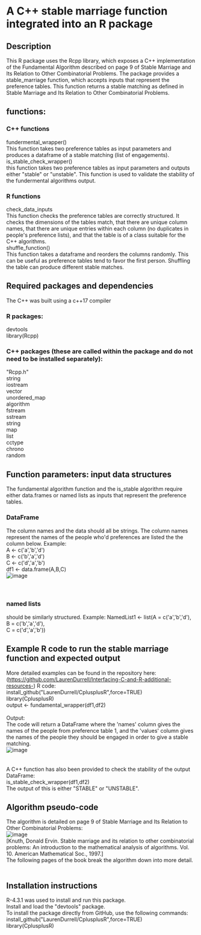 # A C++ stable marriage function integrated into an R package 
## Description 
This R package uses the Rcpp library, which exposes a C++ implementation of the Fundamental Algorithm described on page 9 of Stable Marriage and Its Relation to Other Combinatorial Problems. 
The package provides a stable_marriage function, which accepts inputs that represent the preference tables. This function returns a stable matching as defined in Stable Marriage and Its Relation to Other Combinatorial Problems.
<br><be>
## functions:
### C++ functions
fundermental_wrapper()<br> 
This function takes two preference tables as input parameters and produces a dataframe of a stable matching (list of engagements).<br> 
is_stable_check_wrapper()<br>
this function takes two preference tables as input parameters and outputs either "stable" or "unstable". This function is used to validate the stability of the fundermental algorithms output. 
### R functions
check_data_inputs <br> 
This function checks the preference tables are correctly structured. It checks the dimensions of the tables match, that there are unique column names, that there are unique entries within each column (no duplicates in people's preference lists), and that the table is of a class suitable for the C++ algorithms. <br> 
shuffle_function() <br> 
This function takes a dataframe and reorders the columns randomly. This can be useful as preference tables tend to favor the first person. Shuffling the table can produce different stable matches. 
## Required packages and dependencies 
The C++ was built using a c++17 compiler 
### R packages: 
devtools<br>
library(Rcpp)
### C++ packages (these are called within the package and do not need to be installed separately):
"Rcpp.h"<br>
string<br>
iostream<br>
vector<br>
unordered_map<br>
algorithm<br>
fstream<br>
sstream<br>
string<br>
map<br>
list<br>
cctype<br>
chrono<br>
random
## Function parameters: input data structures 
The fundamental algorithm function and the is_stable algorithm require either data.frames or named lists as inputs that represent the preference tables. 
### DataFrame
The column names and the data should all be strings. 
The column names represent the names of the people who'd preferences are listed the the column below. Example:<br>
A <- c('a','b','d')<br>
B <- c('b','a','d')<br>
C <- c('d','a','b')<br>
df1 <- data.frame(A,B,C)<br>
![image](https://github.com/LaurenDurrell/CplusplusR/assets/158074633/4c019a00-627c-4fa5-9f13-af3a629d9323)<br>
<br><br>
### named lists
should be similarly structured. Example: 
NamedList1 <- list(A = c('a','b','d'),<br>
                   B = c('b','a','d'),<br>
                   C = c('d','a','b'))<br>
## Example R code to run the stable marriage function and expected output 
More detailed examples can be found in the repository here: (https://github.com/LaurenDurrell/Interfacing-C-and-R-additional-resources-) 
R code: <br>
install_github("LaurenDurrell/CplusplusR",force=TRUE)<br>
library(CplusplusR)<br>
output <- fundamental_wrapper(df1,df2)
<br><br>
Output: <br>
The code will return a DataFrame where the 'names' column gives the names of the people from preference table 1, and the 'values' column gives the names of the people they should be engaged in order to give a stable matching. <br>
![image](https://github.com/LaurenDurrell/CplusplusR/assets/158074633/75846d4d-74c0-4e71-9358-082156d30855)<br>
<br><br> 
A C++ function has also been provided to check the stability of the output DataFrame:<br>
is_stable_check_wrapper(df1,df2)<br>
The output of this is either "STABLE" or "UNSTABLE".
## Algorithm pseudo-code 
The algorithm is detailed on page 9 of Stable Marriage and Its Relation to Other Combinatorial Problems: <br>
![image](https://github.com/LaurenDurrell/CplusplusR/assets/158074633/a3dd52a6-4952-4cf0-accc-eea3853db185)<br>
[Knuth, Donald Ervin. Stable marriage and its relation to other combinatorial problems: An introduction to the mathematical analysis of algorithms. Vol. 10. American Mathematical Soc., 1997.]<br>
The following pages of the book break the algorithm down into more detail. 
<br><br>
## Installation instructions 
R-4.3.1 was used to install and run this package. <br>
Install and load the "devtools" package. <br> 
To install the package directly from GitHub, use the following commands: <br> 
install_github("LaurenDurrell/CplusplusR",force=TRUE)<br>
library(CplusplusR)<br> 

